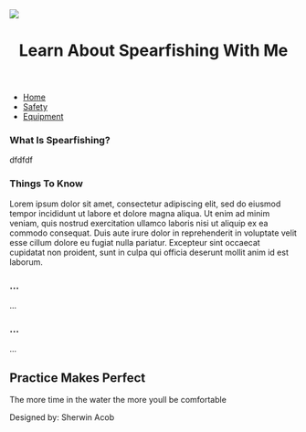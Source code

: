 <!DOCTYPE html>
<html lang="en">
<head>
	<title>Spearfishing</title>
	<meta charset="utf-8">
    <link rel="stylesheet" href="css/styles.css">
    <meta name="viewport" content="width=device-width, initial-scale=1.0">
    <img src="Spearfishing.jpg alt="picture of spearfishing"> 
</head>
<body>
	<div id="container">
        <header>
            <h1>Learn About Spearfishing With Me </h1>
        </header>
      <nav>
            <ul>
                <li><a href="#">Home</a></li>
                <li><a href="#">Safety</a></li>
                <li><a href="#">Equipment</a></li>         
            </ul>
        </nav>
        <main>
  <div>
  <div>
                <h3>What Is Spearfishing?</h3>
                        <p> dfdfdf </p>
  </div>

  <div>
                <h3>Things To Know </h3>
                        <p>Lorem ipsum dolor sit amet, consectetur adipiscing elit, sed do eiusmod tempor incididunt ut labore et dolore magna aliqua. Ut enim ad minim veniam, quis nostrud exercitation ullamco laboris nisi ut aliquip ex ea commodo consequat. Duis aute irure dolor in reprehenderit in voluptate velit esse cillum dolore eu fugiat nulla pariatur. Excepteur sint occaecat cupidatat non proident, sunt in culpa qui officia deserunt mollit anim id est laborum.</p>
  </div>

  <div>
               <h3>...</h3>
                        <p>...</p>
  </div>

  <div>
                        <h3>...</h3>
                        <p> ... </p>
  </div>

  <div>
                        <h2>Practice Makes Perfect</h2>
                        <p>The more time in the water the more youll be comfortable</p>
  </div>

  </div>

</main>

<footer>
            <p>Designed by: Sherwin Acob</p>
        </footer>
